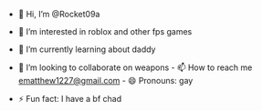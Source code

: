 - 👋 Hi, I’m @Rocket09a
- 👀 I’m interested in roblox and other fps games
- 🌱 I’m currently learning about daddy
- 💞️ I’m looking to collaborate on weapons - 📫 How to reach me ematthew1227@gmail.com - 😄 Pronouns: gay
  
- ⚡ Fun fact: I have a bf chad
  

<!---
Rocket09a/Rocket09a is a ✨ special ✨ repository because its `README.md` (this file) appears on your GitHub profile.
You can click the Preview link to take a look at your changes.
--->
